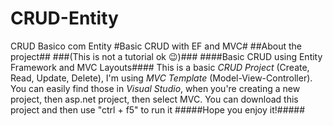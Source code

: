 # CRUD-Entity
CRUD Basico com Entity
#Basic CRUD with EF and MVC#
##About the project##
###(This is not a tutorial ok :wink:)###
####Basic CRUD using Entity Framework and MVC Layouts####
This is a basic *CRUD Project* (Create, Read, Update, Delete), I'm using *MVC Template* (Model-View-Controller).
You can easily find those in *Visual Studio*, when you're creating a new project, then asp.net project, then select MVC.
You can download this project and then use "ctrl + f5" to run it
#####Hope you enjoy it!#####
